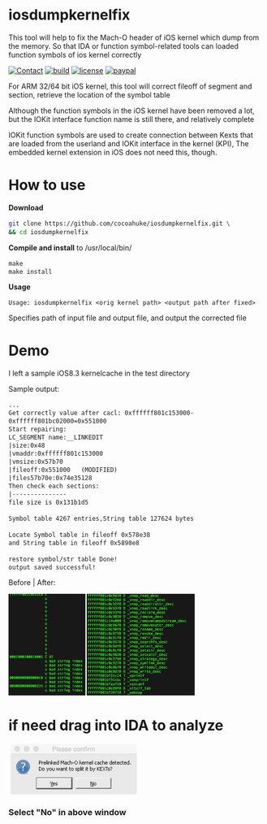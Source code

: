 # iosdumpkernelfix
This tool will help to fix the Mach-O header of iOS kernel which dump from the memory. So that IDA or function symbol-related tools can loaded function symbols of ios kernel correctly

[![Contact](https://img.shields.io/badge/contact-@cocoahuke-fbb52b.svg?style=flat)](https://twitter.com/cocoahuke) [![build](https://travis-ci.org/cocoahuke/iosdumpkernelfix.svg?branch=master)](https://travis-ci.org/cocoahuke/ioskextdump) [![license](https://img.shields.io/badge/license-MIT-blue.svg)](https://github.com/cocoahuke/iosdumpkernelfix/blob/master/LICENSE) [![paypal](https://img.shields.io/badge/Donate-PayPal-039ce0.svg)](https://www.paypal.com/cgi-bin/webscr?cmd=_s-xclick&hosted_button_id=EQDXSYW8Z23UY)

For ARM 32/64 bit iOS kernel, this tool  will correct fileoff of segment and section, retrieve the location of the symbol table

Although the function symbols in the iOS kernel have been removed a lot, but the IOKit interface function name is still there, and relatively complete

IOKit function symbols are used to create connection between Kexts that are loaded from the userland and IOKit interface in the kernel (KPI), The embedded kernel extension in iOS does not need this, though.

# How to use

**Download**
```bash
git clone https://github.com/cocoahuke/iosdumpkernelfix.git \
&& cd iosdumpkernelfix
```

**Compile and install** to /usr/local/bin/
```
make
make install
```
**Usage**
```
Usage: iosdumpkernelfix <orig kernel path> <output path after fixed>
```
Specifies path of input file and output file, and output the corrected file

# Demo
I left a sample iOS8.3 kernelcache in the test directory

Sample output:
```
...
Get correctly value after cacl: 0xffffff801c153000-0xffffff801bc02000=0x551000
Start repairing:
LC_SEGMENT name:__LINKEDIT
|size:0x48
|vmaddr:0xffffff801c153000
|vmsize:0x57b70
|fileoff:0x551000   (MODIFIED)
|files57b70e:0x74e35128
Then check each sections:
|---------------
file size is 0x131b1d5

Symbol table 4267 entries,String table 127624 bytes

Locate Symbol table in fileoff 0x578e38
and String table in fileoff 0x5898e8

restore symbol/str table Done!
output saved successful!
```
Before | After:

<img src="result_demo.png" height=200/>

# if need drag into IDA to analyze
&nbsp;<img src="idawdw.png" height=100/>
### Select "No" in above window
